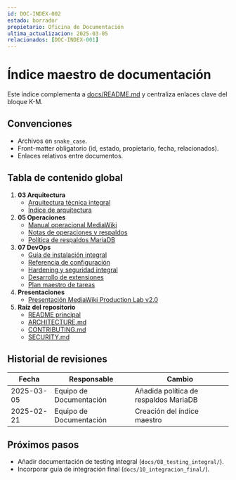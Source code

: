 ```yaml
---
id: DOC-INDEX-002
estado: borrador
propietario: Oficina de Documentación
ultima_actualizacion: 2025-03-05
relacionados: [DOC-INDEX-001]
---
```

# Índice maestro de documentación

Este índice complementa a [docs/README.md](README.md) y centraliza enlaces clave del bloque K-M.

## Convenciones

- Archivos en `snake_case`.
- Front-matter obligatorio (id, estado, propietario, fecha, relacionados).
- Enlaces relativos entre documentos.

## Tabla de contenido global

1. **03 Arquitectura**
   - [Arquitectura técnica integral](03_arquitectura/arquitectura_general.md)
   - [Índice de arquitectura](03_arquitectura/README.md)
2. **05 Operaciones**
   - [Manual operacional MediaWiki](05_operaciones/manual_operaciones_mediawiki.md)
   - [Notas de operaciones y respaldos](05_operaciones/notas/operaciones_y_respaldos.md)
   - [Política de respaldos MariaDB](05_operaciones/politicas/politica_respaldo_mariadb.md)
3. **07 DevOps**
   - [Guía de instalación integral](07_devops/instalacion/guia_instalacion_mediawiki.md)
   - [Referencia de configuración](07_devops/configuracion/referencia_configuracion_mediawiki.md)
   - [Hardening y seguridad integral](07_devops/seguridad/hardening_y_seguridad.md)
   - [Desarrollo de extensiones](07_devops/desarrollo/desarrollo_de_extensiones.md)
   - [Plan maestro de tareas](07_devops/plan_tareas_mediawiki.md)
4. **Presentaciones**
   - [Presentación MediaWiki Production Lab v2.0](presentations/mediawiki_production_lab_v2_presentacion.md)
5. **Raíz del repositorio**
   - [README principal](../README.md)
   - [ARCHITECTURE.md](../ARCHITECTURE.md)
   - [CONTRIBUTING.md](../CONTRIBUTING.md)
   - [SECURITY.md](../SECURITY.md)

## Historial de revisiones

| Fecha | Responsable | Cambio |
| --- | --- | --- |
| 2025-03-05 | Equipo de Documentación | Añadida política de respaldos MariaDB |
| 2025-02-21 | Equipo de Documentación | Creación del índice maestro |

## Próximos pasos

- Añadir documentación de testing integral (`docs/08_testing_integral/`).
- Incorporar guía de integración final (`docs/10_integracion_final/`).
